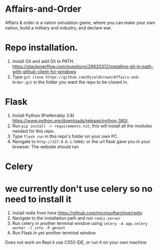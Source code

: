 # Affairs-and-Order

Affairs & order is a nation simulation game, where you can make your own nation, build a military and industry, and declare war.

# Repo installation.

1. Install Git and add Git to PATH. https://stackoverflow.com/questions/26620312/installing-git-in-path-with-github-client-for-windows
2. Type `git clone https://github.com/Djcoldcrown/Affairs-and-Order.git` in the folder you want the repo to be cloned in.

# Flask

1. Install Python (Preferrably 3.8) https://www.python.org/downloads/release/python-380/.
2. Run `pip install -r requirements.txt`, this will install all the modules needed for this repo.
3. Type `flask run` in this repo's folder on your own PC.
4. Navigate to `http://127.0.0.1:5000/` or the url flask gave you in your browser. The website should run

# Celery

# we currently don't use celery so no need to install it

1. Install redis from here https://github.com/microsoftarchive/redis
2. Navigate to the installation path and run `redis-server`
3. Run celery in another terminal window using `celery -A app.celery worker -l info -P gevent`
4. Run Flask in yet another terminal window

Does not work on Repl.it use CS50 IDE, or run it on your own machine

